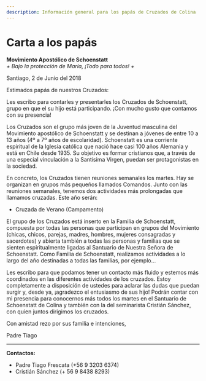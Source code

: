 ```yaml
---
description: Información general para los papás de Cruzados de Colina
---
```


# Carta a los papás

**Movimiento Apostólico de Schoenstatt**  
_+ Bajo la protección de María, ¡Todo para todos! +_

Santiago, 2 de Junio del 2018

Estimados papás de nuestros Cruzados:

Les escribo para contarles y presentarles los Cruzados de Schoenstatt, grupo en que el su hijo está participando. ¡Con mucho gusto que contamos con su presencia!

Los Cruzados son el grupo más joven de la Juventud masculina del Movimiento apostólico de Schoenstatt y se destinan a jóvenes de entre 10 a 13 años \(4º a 7º años de escolaridad\). Schoenstatt es una corriente espiritual de la Iglesia católica que nació hace casi 100 años Alemania y está en Chile desde 1935. Su objetivo es formar cristianos que, a través de una especial vinculación a la Santísima Virgen, puedan ser protagonistas en la sociedad.

En concreto, los Cruzados tienen reuniones semanales los martes. Hay se organizan en grupos más pequeños llamados Comandos. Junto con las reuniones semanales, tenemos dos actividades más prolongadas que llamamos cruzadas. Este año serán:

* Cruzada de Verano \(Campamento\)

El grupo de los Cruzados está inserto en la Familia de Schoenstatt, compuesta por todas las personas que participan en grupos del Movimiento \(chicas, chicos, parejas, madres, hombres, mujeres consagradas y sacerdotes\) y abierta también a todas las personas y familias que se sienten espiritualmente ligadas al Santuario de Nuestra Señora de Schoenstatt. Como Familia de Schoenstatt, realizamos actividades a lo largo del año destinadas a todas las familias, por ejemplo...

Les escribo para que podamos tener un contacto más fluido y estemos más coordinados en las diferentes actividades de los cruzados. Estoy completamente a disposición de ustedes para aclarar las dudas que puedan surgir y, desde ya, ¡agradezco el entusiasmo de sus hijo! Podrán contar con mi presencia para conocernos más todos los martes en el Santuario de Schoenstatt de Colina y también con la del seminarista Cristián Sánchez, con quien juntos dirigimos los cruzados.

Con amistad rezo por sus familia e intenciones,

Padre Tiago

***

**Contactos:**

* Padre Tiago Frescata \(+56 9 3203 6374\)
* Cristián Sánchez \(+ 56 9 8438 8293\)
